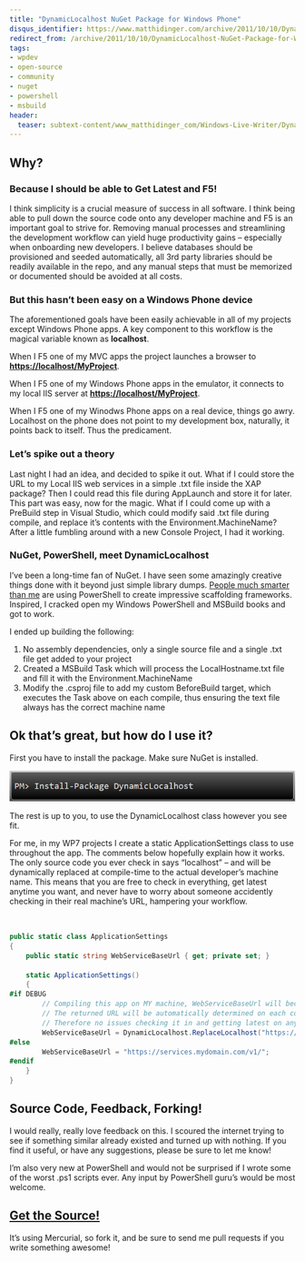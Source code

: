 ```yaml
---
title: "DynamicLocalhost NuGet Package for Windows Phone"
disqus_identifier: https://www.matthidinger.com/archive/2011/10/10/DynamicLocalhost-NuGet-Package-for-Windows-Phone.aspx
redirect_from: /archive/2011/10/10/DynamicLocalhost-NuGet-Package-for-Windows-Phone.aspx/
tags: 
- wpdev
- open-source
- community
- nuget
- powershell
- msbuild
header:
  teaser: subtext-content/www_matthidinger_com/Windows-Live-Writer/DynamicLocalhost_132CE/image_thumb.png
---
```

Why?
----

### Because I should be able to Get Latest and F5!

I think simplicity is a crucial measure of success in all software. I think being able to pull down the source code onto any developer machine and F5 is an important goal to strive for. Removing manual processes and streamlining the development workflow can yield huge productivity gains – especially when onboarding new developers. I believe databases should be provisioned and seeded automatically, all 3rd party libraries should be readily available in the repo, and any manual steps that must be memorized or documented should be avoided at all costs.

### But this hasn’t been easy on a Windows Phone device

The aforementioned goals have been easily achievable in all of my projects except Windows Phone apps. A key component to this workflow is the magical variable known as **localhost**.

When I F5 one of my MVC apps the project launches a browser to **<https://localhost/MyProject>**.

When I F5 one of my Windows Phone apps in the emulator, it connects to my local IIS server at **<https://localhost/MyProject>**.

When I F5 one of my Winodws Phone apps on a real device, things go awry. Localhost on the phone does not point to my development box, naturally, it points back to itself. Thus the predicament.

### Let’s spike out a theory

Last night I had an idea, and decided to spike it out. What if I could store the URL to my Local IIS web services in a simple .txt file inside the XAP package? Then I could read this file during AppLaunch and store it for later. This part was easy, now for the magic. What if I could come up with a PreBuild step in Visual Studio, which could modify said .txt file during compile, and replace it’s contents with the Environment.MachineName? After a little fumbling around with a new Console Project, I had it working.

### NuGet, PowerShell, meet DynamicLocalhost

I’ve been a long-time fan of NuGet. I have seen some amazingly creative things done with it beyond just simple library dumps. [People much smarter than me](https://blog.stevensanderson.com/2011/01/13/scaffold-your-aspnet-mvc-3-project-with-the-mvcscaffolding-package/) are using PowerShell to create impressive scaffolding frameworks. Inspired, I cracked open my Windows PowerShell and MSBuild books and got to work.

I ended up building the following:

1.  No assembly dependencies, only a single source file and a single .txt file get added to your project
2.  Created a MSBuild Task which will process the LocalHostname.txt file and fill it with the Environment.MachineName
3.  Modify the .csproj file to add my custom BeforeBuild target, which executes the Task above on each compile, thus ensuring the text file always has the correct machine name

Ok that’s great, but how do I use it?
-------------------------------------

First you have to install the package. Make sure NuGet is installed.

![](/images/subtext-content/www_matthidinger_com/Windows-Live-Writer/DynamicLocalhost_132CE/image_thumb.png)


The rest is up to you, to use the DynamicLocalhost class however you see fit.

For me, in my WP7 projects I create a static ApplicationSettings class to use throughout the app. The comments below hopefully explain how it works. The only source code you ever check in says “localhost” – and will be dynamically replaced at compile-time to the actual developer’s machine name. This means that you are free to check in everything, get latest anytime you want, and never have to worry about someone accidently checking in their real machine’s URL, hampering your workflow.

 

```csharp
public static class ApplicationSettings
{
    public static string WebServiceBaseUrl { get; private set; }

    static ApplicationSettings()
    {
#if DEBUG
        // Compiling this app on MY machine, WebServiceBaseUrl will become: https://MATT-PC/RealWorldWP7.Web/
        // The returned URL will be automatically determined on each compile
        // Therefore no issues checking it in and getting latest on any developer machine
        WebServiceBaseUrl = DynamicLocalhost.ReplaceLocalhost("https://localhost/RealWorldWP7.Web/");
#else
        WebServiceBaseUrl = "https://services.mydomain.com/v1/";
#endif
    }
}
```

Source Code, Feedback, Forking!
-------------------------------

I would really, really love feedback on this. I scoured the internet trying to see if something similar already existed and turned up with nothing. If you find it useful, or have any suggestions, please be sure to let me know!

I’m also very new at PowerShell and would not be surprised if I wrote some of the worst .ps1 scripts ever. Any input by PowerShell guru’s would be most welcome.

[Get the Source!](https://dynamiclocalhost.codeplex.com/SourceControl/list/changesets)
-------------------------------------------------------------------------------------

It’s using Mercurial, so fork it, and be sure to send me pull requests if you write something awesome!

 

